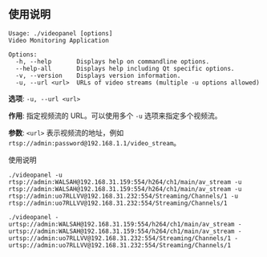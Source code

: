 ## 使用说明

```shell
Usage: ./videopanel [options]
Video Monitoring Application

Options:
  -h, --help       Displays help on commandline options.
  --help-all       Displays help including Qt specific options.
  -v, --version    Displays version information.
  -u, --url <url>  URLs of video streams (multiple -u options allowed)
```

**选项**: `-u, --url <url>`

**作用**: 指定视频流的 URL。可以使用多个 `-u` 选项来指定多个视频流。

**参数**: `<url>` 表示视频流的地址，例如 `rtsp://admin:password@192.168.1.1/video_stream`。

使用说明

```shell
./videopanel -u rtsp://admin:WALSAH@192.168.31.159:554/h264/ch1/main/av_stream -u rtsp://admin:WALSAH@192.168.31.159:554/h264/ch1/main/av_stream -u rtsp://admin:uo7RLLVV@192.168.31.232:554/Streaming/Channels/1 -u rtsp://admin:uo7RLLVV@192.168.31.232:554/Streaming/Channels/1
```

```shell
./videopanel -urtsp://admin:WALSAH@192.168.31.159:554/h264/ch1/main/av_stream -urtsp://admin:WALSAH@192.168.31.159:554/h264/ch1/main/av_stream -urtsp://admin:uo7RLLVV@192.168.31.232:554/Streaming/Channels/1 -urtsp://admin:uo7RLLVV@192.168.31.232:554/Streaming/Channels/1
```

